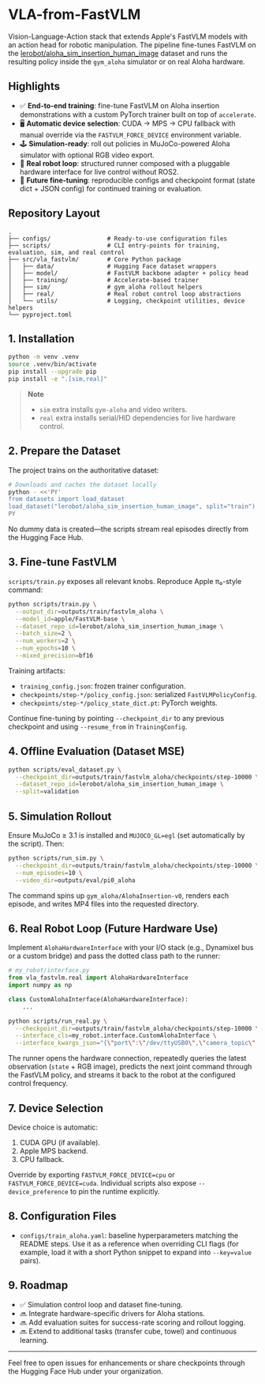 # VLA-from-FastVLM

Vision-Language-Action stack that extends Apple's FastVLM models with an action head for robotic manipulation. The pipeline fine-tunes FastVLM on the [lerobot/aloha_sim_insertion_human_image](https://huggingface.co/datasets/lerobot/aloha_sim_insertion_human_image) dataset and runs the resulting policy inside the `gym_aloha` simulator or on real Aloha hardware.

## Highlights
- ✅ **End-to-end training**: fine-tune FastVLM on Aloha insertion demonstrations with a custom PyTorch trainer built on top of `accelerate`.
- 🖥️ **Automatic device selection**: CUDA → MPS → CPU fallback with manual override via the `FASTVLM_FORCE_DEVICE` environment variable.
- 🕹️ **Simulation-ready**: roll out policies in MuJoCo-powered Aloha simulator with optional RGB video export.
- 🤖 **Real robot loop**: structured runner composed with a pluggable hardware interface for live control without ROS2.
- 🔁 **Future fine-tuning**: reproducible configs and checkpoint format (state dict + JSON config) for continued training or evaluation.

## Repository Layout

```
.
├── configs/                # Ready-to-use configuration files
├── scripts/                # CLI entry-points for training, evaluation, sim, and real control
├── src/vla_fastvlm/        # Core Python package
│   ├── data/               # Hugging Face dataset wrappers
│   ├── model/              # FastVLM backbone adapter + policy head
│   ├── training/           # Accelerate-based trainer
│   ├── sim/                # gym_aloha rollout helpers
│   ├── real/               # Real robot control loop abstractions
│   └── utils/              # Logging, checkpoint utilities, device helpers
└── pyproject.toml
```

## 1. Installation

```bash
python -m venv .venv
source .venv/bin/activate
pip install --upgrade pip
pip install -e ".[sim,real]"
```

> **Note**  
> - `sim` extra installs `gym-aloha` and video writers.  
> - `real` extra installs serial/HID dependencies for live hardware control.

## 2. Prepare the Dataset

The project trains on the authoritative dataset:

```bash
# Downloads and caches the dataset locally
python - <<'PY'
from datasets import load_dataset
load_dataset("lerobot/aloha_sim_insertion_human_image", split="train")
PY
```

No dummy data is created—the scripts stream real episodes directly from the Hugging Face Hub.

## 3. Fine-tune FastVLM

`scripts/train.py` exposes all relevant knobs. Reproduce Apple π₀-style command:

```bash
python scripts/train.py \
  --output_dir=outputs/train/fastvlm_aloha \
  --model_id=apple/FastVLM-base \
  --dataset_repo_id=lerobot/aloha_sim_insertion_human_image \
  --batch_size=2 \
  --num_workers=2 \
  --num_epochs=10 \
  --mixed_precision=bf16
```

Training artifacts:

- `training_config.json`: frozen trainer configuration.
- `checkpoints/step-*/policy_config.json`: serialized `FastVLMPolicyConfig`.
- `checkpoints/step-*/policy_state_dict.pt`: PyTorch weights.

Continue fine-tuning by pointing `--checkpoint_dir` to any previous checkpoint and using `--resume_from` in `TrainingConfig`.

## 4. Offline Evaluation (Dataset MSE)

```bash
python scripts/eval_dataset.py \
  --checkpoint_dir=outputs/train/fastvlm_aloha/checkpoints/step-10000 \
  --dataset_repo_id=lerobot/aloha_sim_insertion_human_image \
  --split=validation
```

## 5. Simulation Rollout

Ensure MuJoCo ≥ 3.1 is installed and `MUJOCO_GL=egl` (set automatically by the script). Then:

```bash
python scripts/run_sim.py \
  --checkpoint_dir=outputs/train/fastvlm_aloha/checkpoints/step-10000 \
  --num_episodes=10 \
  --video_dir=outputs/eval/pi0_aloha
```

The command spins up `gym_aloha/AlohaInsertion-v0`, renders each episode, and writes MP4 files into the requested directory.

## 6. Real Robot Loop (Future Hardware Use)

Implement `AlohaHardwareInterface` with your I/O stack (e.g., Dynamixel bus or a custom bridge) and pass the dotted class path to the runner:

```python
# my_robot/interface.py
from vla_fastvlm.real import AlohaHardwareInterface
import numpy as np

class CustomAlohaInterface(AlohaHardwareInterface):
    ...
```

```bash
python scripts/run_real.py \
  --checkpoint_dir=outputs/train/fastvlm_aloha/checkpoints/step-10000 \
  --interface_cls=my_robot.interface.CustomAlohaInterface \
  --interface_kwargs_json="{\"port\":\"/dev/ttyUSB0\",\"camera_topic\":\"camera/top\"}"
```

The runner opens the hardware connection, repeatedly queries the latest observation (`state` + RGB image), predicts the next joint command through the FastVLM policy, and streams it back to the robot at the configured control frequency.

## 7. Device Selection

Device choice is automatic:

1. CUDA GPU (if available).
2. Apple MPS backend.
3. CPU fallback.

Override by exporting `FASTVLM_FORCE_DEVICE=cpu` or `FASTVLM_FORCE_DEVICE=cuda`. Individual scripts also expose `--device_preference` to pin the runtime explicitly.

## 8. Configuration Files

- `configs/train_aloha.yaml`: baseline hyperparameters matching the README steps. Use it as a reference when overriding CLI flags (for example, load it with a short Python snippet to expand into `--key=value` pairs).

## 9. Roadmap

- ✅ Simulation control loop and dataset fine-tuning.
- 🔜 Integrate hardware-specific drivers for Aloha stations.
- 🔜 Add evaluation suites for success-rate scoring and rollout logging.
- 🔜 Extend to additional tasks (transfer cube, towel) and continuous learning.

---

Feel free to open issues for enhancements or share checkpoints through the Hugging Face Hub under your organization.
